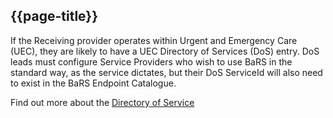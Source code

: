 ## {{page-title}}

If the Receiving provider operates within Urgent and Emergency Care (UEC), they are likely to have a UEC Directory of Services (DoS) entry. DoS leads must configure Service Providers who wish to use BaRS in the standard way, as the service dictates, but their DoS ServiceId will also need to exist in the BaRS Endpoint Catalogue.

Find out more about the [Directory of Service](https://digital.nhs.uk/services/directory-of-services-dos#top) 
<br>
